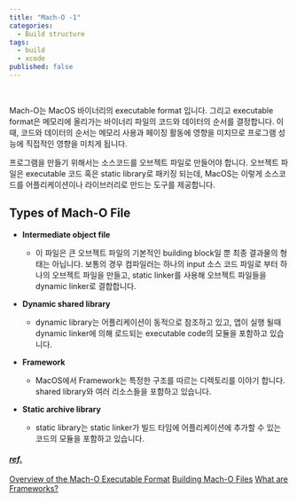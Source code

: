 ```yaml
---
title: "Mach-O -1"
categories:
  - Build structure
tags:
  - build
  - xcode
published: false
---
```



<br/>

Mach-O는 MacOS 바이너리의 executable format 입니다. 그리고 executable format은 메모리에 올리가는 바이너리 파일의 코드와 데이터의 순서를 결정합니다. 이 때, 코드와 데이터의 순서는 메모리 사용과 페이징 활동에 영향을 미치므로 프로그램 성능에 직접적인 영향을 미치게 됩니다.

프로그램을 만들기 위해서는 소스코드를 오브젝트 파일로 만들어야 합니다. 오브젝트 파일은 executable 코드 혹은 static library로 패키징 되는데, MacOS는 이렇게 소스코드를 어플리케이션이나 라이브러리로 만드는 도구를 제공합니다.

## Types of Mach-O File
- **Intermediate object file**
  - 이 파일은 큰 오브젝트 파일의 기본적인 building block일 뿐 최종 결과물의 형태는 아닙니다. 보통의 경우 컴파일러는 하나의 input 소스 코드 파일로 부터 하나의 오브젝트 파일을 만들고, static linker를 사용해 오브젝트 파일들을 dynamic linker로 결합합니다.

- **Dynamic shared library**
  - dynamic library는 어플리케이션이 동적으로 참조하고 있고, 앱이 실행 될때 dynamic linker에 의해 로드되는 executable code의 모듈을 포함하고 있습니다.


- **Framework**
  - MacOS에서 Framework는 특정한 구조를 따르는 디렉토리를 이야기 합니다. shared library와 여러 리소스들을 포함하고 있습니다.
  
- **Static archive library**
  - static library는 static linker가 빌드 타임에 어플리케이션에 추가할 수 있는 코드의 모듈을 포함하고 있습니다.


#### *<u>ref.</u>*
[Overview of the Mach-O Executable Format](https://developer.apple.com/library/archive/documentation/Performance/Conceptual/CodeFootprint/Articles/MachOOverview.html)
[Building Mach-O Files](https://developer.apple.com/library/archive/documentation/DeveloperTools/Conceptual/MachOTopics/1-Articles/building_files.html#//apple_ref/doc/uid/TP40001828-SW1)
[What are Frameworks?](https://developer.apple.com/library/archive/documentation/MacOSX/Conceptual/BPFrameworks/Concepts/WhatAreFrameworks.html#//apple_ref/doc/uid/20002303-BBCEIJFI)